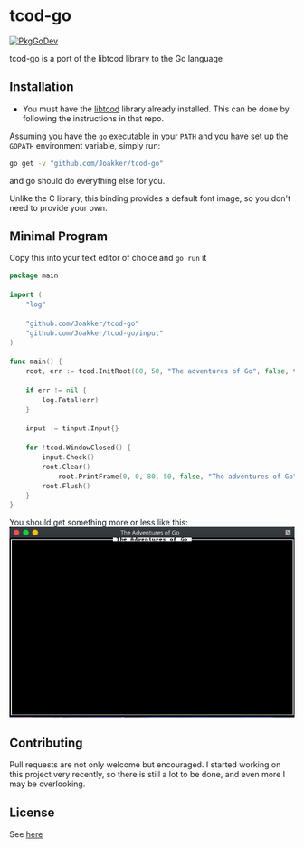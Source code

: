 # tcod-go

[![PkgGoDev](https://pkg.go.dev/badge/github.com/Joakker/tcod-go)](https://pkg.go.dev/github.com/Joakker/tcod-go)

tcod-go is a port of the libtcod library to the Go language

## Installation

* You must have the [libtcod](https://www.github.com/libtcod/libtcod) library already
installed. This can be done by following the instructions in that repo.

Assuming you have the `go` executable in your `PATH` and you have
set up the `GOPATH` environment variable, simply run:

```sh
go get -v "github.com/Joakker/tcod-go"
```

and go should do everything else for you.

Unlike the C library, this binding provides a default font image, so you don't need
to provide your own.

## Minimal Program

Copy this into your text editor of choice and `go run` it

```go
package main

import (
    "log"

    "github.com/Joakker/tcod-go"
    "github.com/Joakker/tcod-go/input"
)

func main() {
    root, err := tcod.InitRoot(80, 50, "The adventures of Go", false, tcod.RenderSDL2)

    if err != nil {
        log.Fatal(err)
    }

    input := tinput.Input{}

    for !tcod.WindowClosed() {
        input.Check()
        root.Clear()
            root.PrintFrame(0, 0, 80, 50, false, "The adventures of Go")
        root.Flush()
    }
}
```

You should get something more or less like this:
![example](images/example.png)

## Contributing

Pull requests are not only welcome but encouraged. I started working on this
project very recently, so there is still a lot to be done, and even more I may
be overlooking.

## License

See [here](LICENSE)

